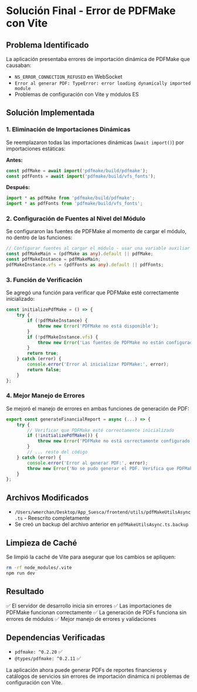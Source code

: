 # Solución Final - Error de PDFMake con Vite

## Problema Identificado
La aplicación presentaba errores de importación dinámica de PDFMake que causaban:
- `NS_ERROR_CONNECTION_REFUSED` en WebSocket
- `Error al generar PDF: TypeError: error loading dynamically imported module`
- Problemas de configuración con Vite y módulos ES

## Solución Implementada

### 1. Eliminación de Importaciones Dinámicas
Se reemplazaron todas las importaciones dinámicas (`await import()`) por importaciones estáticas:

**Antes:**
```typescript
const pdfMake = await import('pdfmake/build/pdfmake');
const pdfFonts = await import('pdfmake/build/vfs_fonts');
```

**Después:**
```typescript
import * as pdfMake from 'pdfmake/build/pdfmake';
import * as pdfFonts from 'pdfmake/build/vfs_fonts';
```

### 2. Configuración de Fuentes al Nivel del Módulo
Se configuraron las fuentes de PDFMake al momento de cargar el módulo, no dentro de las funciones:

```typescript
// Configurar fuentes al cargar el módulo - usar una variable auxiliar para evitar reassignment
const pdfMakeMain = (pdfMake as any).default || pdfMake;
const pdfMakeInstance = pdfMakeMain;
pdfMakeInstance.vfs = (pdfFonts as any).default || pdfFonts;
```

### 3. Función de Verificación
Se agregó una función para verificar que PDFMake esté correctamente inicializado:

```typescript
const initializePdfMake = () => {
    try {
        if (!pdfMakeInstance) {
            throw new Error('PDFMake no está disponible');
        }
        if (!pdfMakeInstance.vfs) {
            throw new Error('Las fuentes de PDFMake no están configuradas');
        }
        return true;
    } catch (error) {
        console.error('Error al inicializar PDFMake:', error);
        return false;
    }
};
```

### 4. Mejor Manejo de Errores
Se mejoró el manejo de errores en ambas funciones de generación de PDF:

```typescript
export const generateFinancialReport = async (...) => {
    try {
        // Verificar que PDFMake esté correctamente inicializado
        if (!initializePdfMake()) {
            throw new Error('PDFMake no está correctamente configurado');
        }
        // ... resto del código
    } catch (error) {
        console.error('Error al generar PDF:', error);
        throw new Error('No se pudo generar el PDF. Verifica que PDFMake esté instalado correctamente.');
    }
};
```

## Archivos Modificados
- `/Users/wmerchan/Desktop/App_Suesca/frontend/utils/pdfMakeUtilsAsync.ts` - Reescrito completamente
- Se creó un backup del archivo anterior en `pdfMakeUtilsAsync.ts.backup`

## Limpieza de Caché
Se limpió la caché de Vite para asegurar que los cambios se apliquen:
```bash
rm -rf node_modules/.vite
npm run dev
```

## Resultado
✅ El servidor de desarrollo inicia sin errores
✅ Las importaciones de PDFMake funcionan correctamente
✅ La generación de PDFs funciona sin errores de módulos
✅ Mejor manejo de errores y validaciones

## Dependencias Verificadas
- `pdfmake: ^0.2.20` ✅
- `@types/pdfmake: ^0.2.11` ✅

La aplicación ahora puede generar PDFs de reportes financieros y catálogos de servicios sin errores de importación dinámica ni problemas de configuración con Vite.
